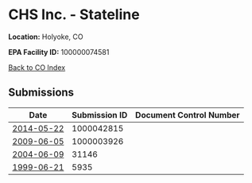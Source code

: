 # CHS Inc. - Stateline

**Location:** Holyoke, CO

**EPA Facility ID:** 100000074581

[Back to CO Index](../../index.md)

## Submissions

| Date | Submission ID | Document Control Number |
|------|--------------|-------------------------|
| [2014-05-22](submissions/1000042815.md) | 1000042815 |  |
| [2009-06-05](submissions/1000003926.md) | 1000003926 |  |
| [2004-06-09](submissions/31146.md) | 31146 |  |
| [1999-06-21](submissions/5935.md) | 5935 |  |
